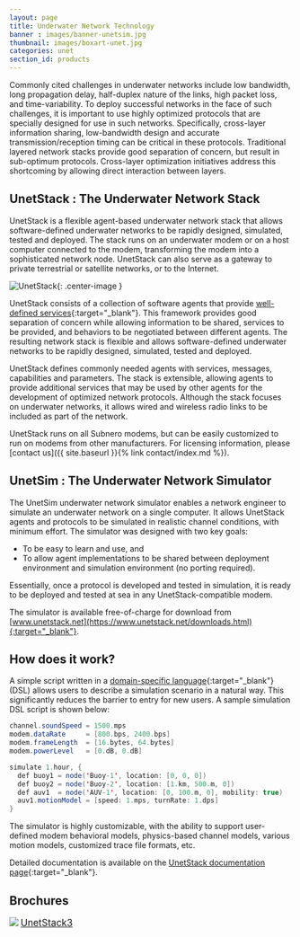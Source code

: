 ```yaml
---
layout: page
title: Underwater Network Technology
banner : images/banner-unetsim.jpg
thumbnail: images/boxart-unet.jpg
categories: unet
section_id: products
---
```


Commonly cited challenges in underwater networks include low bandwidth, long propagation delay, half-duplex nature of the links, high packet loss, and time-variability. To deploy successful networks in the face of such challenges, it is important to use highly optimized protocols that are specially designed for use in such networks. Specifically, cross-layer information sharing, low-bandwidth design and accurate transmission/reception timing can be critical in these protocols. Traditional layered network stacks provide good separation of concern, but result in sub-optimum protocols. Cross-layer optimization initiatives address this shortcoming by allowing direct interaction between layers.

## UnetStack : The Underwater Network Stack

UnetStack is a flexible agent-based underwater network stack that allows software-defined underwater networks to be rapidly designed, simulated, tested and deployed. The stack runs on an underwater modem or on a host computer connected to the modem, transforming the modem into a sophisticated network node. UnetStack can also serve as a gateway to private terrestrial or satellite networks, or to the Internet.

![UnetStack]({{site.baseurl}}/images/unetstack.png){: .center-image  }

UnetStack consists of a collection of software agents that provide [well-defined services](https://www.unetstack.net/agent-ref.html){:target="_blank"}. This framework provides good separation of concern while allowing information to be shared, services to be provided, and behaviors to be negotiated between different agents. The resulting network stack is flexible and allows software-defined underwater networks to be rapidly designed, simulated, tested and deployed.

UnetStack defines commonly needed agents with services, messages, capabilities and parameters. The stack is extensible, allowing agents to provide additional services that may be used by other agents for the development of optimized network protocols. Although the stack focuses on underwater networks, it allows wired and wireless radio links to be included as part of the network.

UnetStack runs on all Subnero modems, but can be easily customized to run on modems from other manufacturers. For licensing information, please [contact us]({{ site.baseurl }}{% link contact/index.md %}).

## UnetSim : The Underwater Network Simulator

The UnetSim underwater network simulator enables a network engineer to simulate an underwater network on a single computer. It allows UnetStack agents and protocols to be simulated in realistic channel conditions, with minimum effort. The simulator was designed with two key goals:

- To be easy to learn and use, and
- To allow agent implementations to be shared between deployment environment and simulation environment (no porting required).

Essentially, once a protocol is developed and tested in simulation, it is ready to be deployed and tested at sea in any UnetStack-compatible modem.

The simulator is available free-of-charge for download from [www.unetstack.net](https://www.unetstack.net/downloads.html){:target="_blank"}.

## How does it work?

A simple script written in a [domain-specific language](https://www.unetstack.net/simulation-dsl.html){:target="_blank"} (DSL) allows users to describe a simulation scenario in a natural way. This significantly reduces the barrier to entry for new users. A sample simulation DSL script is shown below:

```java
channel.soundSpeed = 1500.mps
modem.dataRate     = [800.bps, 2400.bps]
modem.frameLength  = [16.bytes, 64.bytes]
modem.powerLevel   = [0.dB, 0.dB]

simulate 1.hour, {
  def buoy1 = node('Buoy-1', location: [0, 0, 0])
  def buoy2 = node('Buoy-2', location: [1.km, 500.m, 0])
  def auv1  = node('AUV-1', location: [0, 100.m, 0], mobility: true)
  auv1.motionModel = [speed: 1.mps, turnRate: 1.dps]
}
```

The simulator is highly customizable, with the ability to support user-defined modem behavioral models, physics-based channel models, various motion models, customized trace file formats, etc.

Detailed documentation is available on the [UnetStack documentation page](https://www.unetstack.net/docs.html){:target="_blank"}.

<h2>Brochures</h2>
<div class="brochure-container">
  <a href="{{site.baseurl}}/brochures/UnetStack-Brochure-v3.0.pdf"><img class="brochure-thumb" src="{{site.baseurl}}/brochures/unetstack.jpg"></a>
  <a href="{{site.baseurl}}/brochures/UnetStack-Brochure-v3.0.pdf" target="_blank" style="font-size: 1.2em;">UnetStack3</a>
</div>
